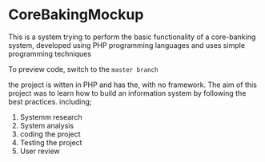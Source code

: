 # CoreBakingMockup
This is a system trying to perform the basic functionality of a core-banking system, developed using PHP programming languages and uses simple programming techniques

To preview code, switch to the ``master branch``

the project is witten in PHP and has the, with no framework. The aim of this project was to learn how to build an information system by following the
best practices. including;
1. Systemm research
2. System analysis
3. coding the project
4. Testing the project
5. User review
